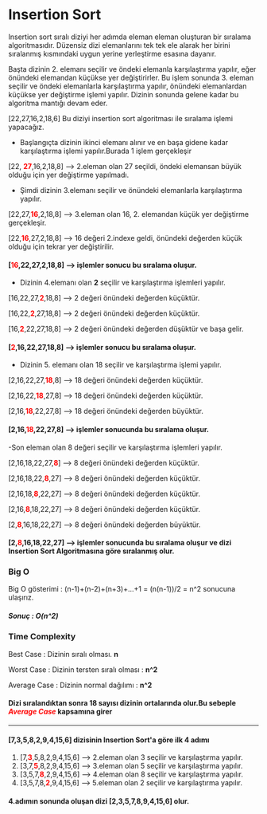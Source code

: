 # Insertion Sort

Insertion sort sıralı diziyi her adımda eleman eleman oluşturan bir sıralama algoritmasıdır.
Düzensiz dizi elemanlarını tek tek ele alarak her birini sıralanmış kısmındaki uygun yerine yerleştirme esasına dayanır.

Başta dizinin 2. elemanı seçilir ve öndeki elemanla karşılaştırma yapılır, eğer önündeki elemandan küçükse yer değiştirirler.
Bu işlem sonunda 3. eleman seçilir ve öndeki elemanlarla karşılaştırma yapılır, önündeki elemanlardan küçükse yer değiştirme işlemi yapılır.
Dizinin sonunda gelene kadar bu algoritma mantığı devam eder.

[22,27,16,2,18,6] Bu diziyi insertion sort algoritması ile sıralama işlemi yapacağız.

- Başlangıçta dizinin ikinci elemanı alınır ve en başa gidene kadar karşılaştırma işlemi yapılır.Burada 1 işlem gerçekleşir
        
[22, <span style ="color:red">**27**</span>,16,2,18,8]  --> 2.eleman olan 27 seçildi, öndeki elemansan büyük olduğu için yer değiştirme yapılmadı.

- Şimdi dizinin 3.elemanı seçilir ve önündeki elemanlarla karşılaştırma yapılır.

[22,27,<span style="color:red">**16**</span>,2,18,8] --> 3.eleman olan 16, 2. elemandan küçük yer değiştirme gerçekleşir.

[22,<span style="color:red">**16**</span>,27,2,18,8] --> 16 değeri 2.indexe geldi, önündeki değerden küçük olduğu için tekrar yer değiştirilir.

#### [<span style="color:red">**16**</span>,22,27,2,18,8] --> işlemler sonucu bu sıralama oluşur.

- Dizinin 4.elemanı olan **2** seçilir ve karşılaştırma işlemleri yapılır.

[16,22,27,<span style="color:red">**2**</span>,18,8] --> 2 değeri önündeki değerden küçüktür.

[16,22,<span style="color:red">**2**</span>,27,18,8] --> 2 değeri önündeki değerden küçüktür.

[16,<span style="color:red">**2**</span>,22,27,18,8] --> 2 değeri önündeki değerden düşüktür ve başa gelir.

#### [<span style="color:red">**2**</span>,16,22,27,18,8] --> işlemler sonucu bu sıralama oluşur.

- Dizinin 5. elemanı olan 18 seçilir ve karşılaştırma işlemi yapılır.

[2,16,22,27,<span style="color:red">**18**</span>,8] --> 18 değeri önündeki değerden küçüktür.

[2,16,22,<span style="color:red">**18**</span>,27,8] --> 18 değeri önündeki değerden küçüktür.

[2,16,<span style="color:red">**18**</span>,22,27,8] --> 18 değeri önündeki değerden büyüktür.

#### [2,16,<span style="color:red">**18**</span>,22,27,8] --> işlemler sonucunda bu sıralama oluşur.

-Son eleman olan 8 değeri seçilir ve karşılaştırma işlemleri yapılır.

[2,16,18,22,27,<span style="color:red">**8**</span>] --> 8 değeri önündeki değerden küçüktür.

[2,16,18,22,<span style="color:red">**8**</span>,27] --> 8 değeri önündeki değerden küçüktür.

[2,16,18,<span style="color:red">**8**</span>,22,27] --> 8 değeri önündeki değerden küçüktür.

[2,16,<span style="color:red">**8**</span>,18,22,27] --> 8 değeri önündeki değerden küçüktür.

[2,<span style="color:red">**8**</span>,16,18,22,27] --> 8 değeri önündeki değerden büyüktür.

#### [2,<span style="color:red">**8**</span>,16,18,22,27] --> işlemler sonucunda bu sıralama oluşur ve dizi Insertion Sort Algoritmasına göre sıralanmış olur.


### Big O

Big O gösterimi : (n-1)+(n-2)+(n+3)+...+1 = (n(n-1))/2 = n^2 sonucuna ulaşırız.
 ##### Sonuç : O(n^2)

### Time Complexity

Best Case : Dizinin sıralı olması. **n**

Worst Case : Dizinin tersten sıralı olması : **n^2**

Average Case : Dizinin normal dağılımı : **n^2**

#### Dizi sıralandıktan sonra 18 sayısı dizinin ortalarında olur.Bu sebeple <span style ="color:red">***Average Case***</span> kapsamına girer

-----

#### [7,3,5,8,2,9,4,15,6] dizisinin Insertion Sort'a göre ilk 4 adımı

1. [7,<span style="color:red">**3**</span>,5,8,2,9,4,15,6] --> 2.eleman olan 3 seçilir ve karşılaştırma yapılır.
2. [3,7,<span style="color:red">**5**</span>,8,2,9,4,15,6] --> 3.eleman olan 5 seçilir ve karşılaştırma yapılır.
3. [3,5,7,<span style="color:red">**8**</span>,2,9,4,15,6] --> 4.eleman olan 8 seçilir ve karşılaştırma yapılır.
4. [3,5,7,8,<span style="color:red">**2**</span>,9,4,15,6] --> 5.eleman olan 2 seçilir ve karşılaştırma yapılır.

#### 4.adımın sonunda oluşan dizi [2,3,5,7,8,9,4,15,6] olur.

